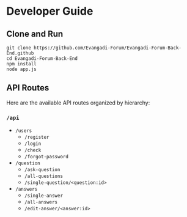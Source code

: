# Developer Guide 
## Clone and Run

```
git clone https://github.com/Evangadi-Forum/Evangadi-Forum-Back-End.github
cd Evangadi-Forum-Back-End
npm install
node app.js
```

## API Routes

Here are the available API routes organized by hierarchy:

### `/api`
- `/users`
  - `/register`
  - `/login`
  - `/check`
  - `/forgot-password`
- `/question`
  - `/ask-question`
  - `/all-questions`
  - `/single-question/<question:id>`
- `/answers`
  - `/single-answer`
  - `/all-answers`
  - `/edit-answer/<answer:id>`
